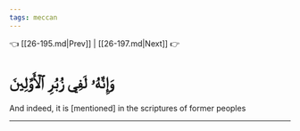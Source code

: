 ```yaml
---
tags: meccan
---
```


👈 [[26-195.md|Prev]] | [[26-197.md|Next]] 👉

# وَإِنَّهُۥ لَفِي زُبُرِ ٱلۡأَوَّلِينَ

And indeed, it is [mentioned] in the scriptures of former peoples

---

